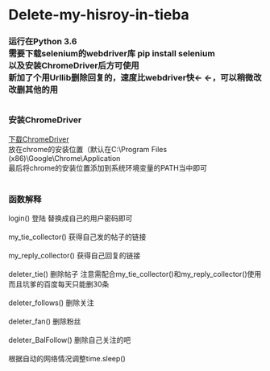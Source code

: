 # Delete-my-hisroy-in-tieba 
<h3>
运行在Python 3.6<br>
需要下载selenium的webdriver库 pip install selenium<br>
以及安装ChromeDriver后方可使用<br>
新加了个用Urllib删除回复的，速度比webdriver快← ←，可以稍微改改删其他的用<br><br>

安装ChromeDriver<br>
</h3>
<a href="https://sites.google.com/a/chromium.org/chromedriver/"/>下载ChromeDriver</a><br>
放在chrome的安装位置（默认在C:\Program Files (x86)\Google\Chrome\Application<br>
最后将chrome的安装位置添加到系统环境变量的PATH当中即可<br><br>
<h3>
函数解释<br>
</h3>
login() 登陆 替换成自己的用户密码即可<br><br>
my_tie_collector() 获得自己发的帖子的链接<br><br>
my_reply_collector() 获得自己回复的链接<br><br>
deleter_tie() 删除帖子 注意需配合my_tie_collector()和my_reply_collector()使用<br>而且坑爹的百度每天只能删30条<br><br>
deleter_follows() 删除关注<br><br>
deleter_fan() 删除粉丝<br><br>
deleter_BaIFollow() 删除自己关注的吧<br><br>
根据自动的网络情况调整time.sleep()
